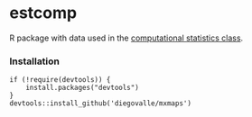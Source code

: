 # estcomp
R package with data used in the [computational statistics class](https://tereom.github.io/est-computacional-2019/).


### Installation

```
if (!require(devtools)) {
    install.packages("devtools")
}
devtools::install_github('diegovalle/mxmaps')
```
